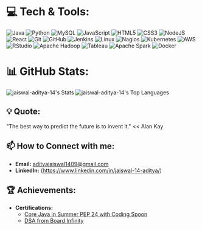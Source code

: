 
# 💻 Tech & Tools:
![Java](https://img.shields.io/badge/java-%23ED8B00.svg?style=for-the-badge&logo=openjdk&logoColor=white) ![Python](https://img.shields.io/badge/Python-FFD43B?style=for-the-badge&logo=python&logoColor=blue) ![MySQL](https://img.shields.io/badge/mysql-4479A1.svg?style=for-the-badge&logo=mysql&logoColor=white) ![JavaScript](https://img.shields.io/badge/javascript-%23323330.svg?style=for-the-badge&logo=javascript&logoColor=%23F7DF1E) ![HTML5](https://img.shields.io/badge/html5-%23E34F26.svg?style=for-the-badge&logo=html5&logoColor=white) ![CSS3](https://img.shields.io/badge/css3-%231572B6.svg?style=for-the-badge&logo=css3&logoColor=white) ![NodeJS](https://img.shields.io/badge/node.js-6DA55F?style=for-the-badge&logo=node.js&logoColor=white) ![React](https://img.shields.io/badge/react-%2320232a.svg?style=for-the-badge&logo=react&logoColor=%2361DAFB) ![Git](https://img.shields.io/badge/git-%23F05033.svg?style=for-the-badge&logo=git&logoColor=white) ![GitHub](https://img.shields.io/badge/github-%23121011.svg?style=for-the-badge&logo=github&logoColor=white) ![Jenkins](https://img.shields.io/badge/Jenkins-D24939?style=for-the-badge&logo=jenkins&logoColor=white) ![Linux](https://img.shields.io/badge/Linux-FCC624?style=for-the-badge&logo=linux&logoColor=black) ![Nagios](https://img.shields.io/badge/Nagios-0080FF?style=for-the-badge&logo=nagios&logoColor=white) ![Kubernetes](https://img.shields.io/badge/Kubernetes-326CE5?style=for-the-badge&logo=kubernetes&logoColor=white) ![AWS](https://img.shields.io/badge/AWS-FF9900?style=for-the-badge&logo=amazonaws&logoColor=white) ![RStudio](https://img.shields.io/badge/RStudio-75AADB?style=for-the-badge&logo=rstudio&logoColor=white)  ![Apache Hadoop](https://img.shields.io/badge/Apache%20Hadoop-66CCFF?style=for-the-badge&logo=apachehadoop&logoColor=white)  ![Tableau](https://img.shields.io/badge/Tableau-E97627?style=for-the-badge&logo=tableau&logoColor=white) ![Apache Spark](https://img.shields.io/badge/Apache%20Spark-FDEE21?style=for-the-badge&logo=apachespark&logoColor=black)  ![Docker](https://img.shields.io/badge/Docker-2CA5E0?style=for-the-badge&logo=docker&logoColor=white) 
# 📊 GitHub Stats:
![jaiswal-aditya-14's Stats](https://github-readme-stats.vercel.app/api?username=Aditya-jaiswal07972&theme=vue-dark&show_icons=true&hide_border=false&count_private=true) ![jaiswal-aditya-14's Top Languages](https://github-readme-stats.vercel.app/api/top-langs/?username=Aditya-jaiswal07972&theme=vue-dark&show_icons=true&hide_border=false&layout=compact) 

## 💡 Quote:
"The best way to predict the future is to invent it." << Alan Kay 

## 📫 How to Connect with me:
- **Email:** [adityajaiswal1409@gmail.com](mailto:adityajaiswal1409@gmail.com)  
- **LinkedIn:** (https://www.linkedin.com/in/jaiswal-14-aditya/)
  
## 🏆 Achievements:
- **Certifications:**
  - [Core Java in Summer PEP 24 with Coding Spoon](https://credsverse.com/credentials/3f468bf1-5ab1-4872-9bf8-8b3babb38aba)  
  - [DSA from Board Infinity](https://drive.google.com/file/d/1TrWzUXqraxrGMjpjW9zHg2Bv1w9AnWWJ/view?usp=sharing)  

